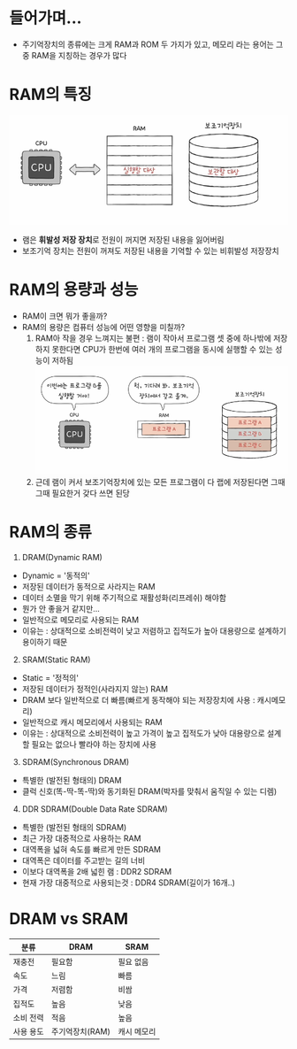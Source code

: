 # 들어가며...
- 주기억장치의 종류에는 크게 RAM과 ROM 두 가지가 있고, 메모리 라는 용어는 그 중 RAM을 지칭하는 경우가 많다

# RAM의 특징
![alt text](../메모리와캐시메모리/image/image.png)
- 램은 <strong>휘발성 저장 장치</strong>로 전원이 꺼지면 저장된 내용을 잃어버림
- 보조기억 장치는 전원이 꺼져도 저장된 내용을 기억할 수 있는 비휘발성 저장장치

# RAM의 용량과 성능
- RAM이 크면 뭐가 좋을까?
- RAM의 용량은 컴퓨터 성능에 어떤 영향을 미칠까?
    1) RAM아 작을 경우 느껴지는 불편 : 램이 작아서 프로그램 셋 중에 하나밖에 저장하지 못한다면 CPU가 한번에 여러 개의 프로그램을 동시에 실행할 수 있는 성능이 저하됨
    ![alt text](../메모리와캐시메모리/image/image-1.png)
    2) 근데 램이 커서 보조기억장치에 있는 모든 프로그램이 다 랩에 저장된다면 그때그때 필요한거 갖다 쓰면 된당

# RAM의 종류
1. DRAM(Dynamic RAM)
- Dynamic = '동적의'
- 저장된 데이터가 동적으로 사라지는 RAM
- 데이터 소멸을 막기 위해 주기적으로 재활성화(리프레쉬) 해야함
- 뭔가 안 좋을거 같지만...
- 일반적으로 메모리로 사용되는 RAM
- 이유는 : 상대적으로 소비전력이 낮고 저렴하고 집적도가 높아 대용량으로 설계하기 용이하기 때문

2. SRAM(Static RAM)
- Static = '정적의'
- 저장된 데이터가 정적인(사라지지 않는) RAM
- DRAM 보다 일반적으로 더 빠름(빠르게 동작해야 되는 저장장치에 사용 : 캐시메모리)
- 일반적으로 캐시 메모리에서 사용되는 RAM
- 이유는 : 상대적으로 소비전력이 높고 가격이 높고 집적도가 낮아 대용량으로 설계할 필요는 없으나 빨라야 하는 장치에 사용

3. SDRAM(Synchronous DRAM)
- 특별한 (발전된 형태의) DRAM
- 클럭 신호(똑-딱-똑-딱)와 동기화된 DRAM(박자를 맞춰서 움직일 수 있는 디렘)

4. DDR SDRAM(Double Data Rate SDRAM)
- 특별한 (발전된 형태의 SDRAM)
- 최근 가장 대중적으로 사용하는 RAM
- 대역폭을 넓혀 속도를 빠르게 만든 SDRAM
- 대역폭은 데이터를 주고받는 길의 너비
- 이보다 대역폭을 2배 넓힌 램 :  DDR2 SDRAM
- 현재 가장 대중적으로 사용되는것 : DDR4 SDRAM(길이가 16개..)



# DRAM vs SRAM
| 분류 | DRAM | SRAM |
| ---- | ---- | ---- |
| 재충전 | 필요함 | 필요 없음 |
| 속도 | 느림 | 빠름 |
| 가격 | 저렴함 | 비쌈 |
| 집적도 | 높음 | 낮음 |
| 소비 전력 | 적음 | 높음 |
| 사용 용도 | 주기억장치(RAM) | 캐시 메모리 |
